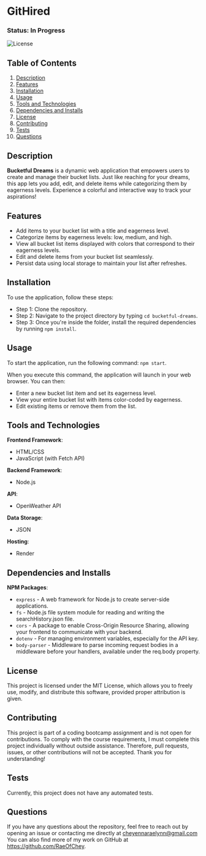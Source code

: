 # GitHired

### Status: In Progress

![License](https://img.shields.io/badge/license-MIT-brightgreen.svg)

## Table of Contents
1. [Description](#description)
2. [Features](#features)
3. [Installation](#installation)
4. [Usage](#usage)
5. [Tools and Technologies](#tools-and-technologies)
6. [Dependencies and Installs](#dependencies-and-installs)
7. [License](#license)
8. [Contributing](#contributing)
9. [Tests](#tests)
10. [Questions](#questions)

## Description
**Bucketful Dreams** is a dynamic web application that empowers users to create and manage their bucket lists. Just like reaching for your dreams, this app lets you add, edit, and delete items while categorizing them by eagerness levels. Experience a colorful and interactive way to track your aspirations!

## Features
- Add items to your bucket list with a title and eagerness level.
- Categorize items by eagerness levels: low, medium, and high.
- View all bucket list items displayed with colors that correspond to their eagerness levels.
- Edit and delete items from your bucket list seamlessly.
- Persist data using local storage to maintain your list after refreshes.

## Installation
To use the application, follow these steps:

- Step 1: Clone the repository.
- Step 2: Navigate to the project directory by typing `cd bucketful-dreams`.
- Step 3: Once you're inside the folder, install the required dependencies by running `npm install`.

## Usage
To start the application, run the following command: `npm start`.

When you execute this command, the application will launch in your web browser. You can then:
- Enter a new bucket list item and set its eagerness level.
- View your entire bucket list with items color-coded by eagerness.
- Edit existing items or remove them from the list.

## Tools and Technologies
**Frontend Framework**:
- HTML/CSS
- JavaScript (with Fetch API)

**Backend Framework**:
- Node.js

**API**:
  - OpenWeather API

**Data Storage**:
- JSON

**Hosting**:
- Render

## Dependencies and Installs

**NPM Packages**:
  - `express` - A web framework for Node.js to create server-side applications.
- `fs` - Node.js file system module for reading and writing the searchHistory.json file.
- `cors` - A package to enable Cross-Origin Resource Sharing, allowing your frontend to communicate with your backend.
- `dotenv` - For managing environment variables, especially for the API key.
- `body-parser` - Middleware to parse incoming request bodies in a middleware before your handlers, available under the req.body property.

## License
This project is licensed under the MIT License, which allows you to freely use, modify, and distribute this software, provided proper attribution is given.

## Contributing
This project is part of a coding bootcamp assignment and is not open for contributions. To comply with the course requirements, I must complete this project individually without outside assistance. Therefore, pull requests, issues, or other contributions will not be accepted. Thank you for understanding!

## Tests
Currently, this project does not have any automated tests.

## Questions
If you have any questions about the repository, feel free to reach out by opening an issue or contacting me directly at cheyennaraelynn@gmail.com You can also find more of my work on GitHub at https://github.com/RaeOfChey.
